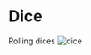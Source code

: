 # Dice
Rolling  dices
![dice](https://lh3.googleusercontent.com/pw/ACtC-3efpA31-4nRpqA-GCoWP7laG9vCYqYfcOVeUaLtAXuoDKdn0HQmL4m48op6SsMLB4zzpBoiWoYYAUoh0LTT909BdJeqho0KYsasPnx9tw-L_MT85v-gxgB0a4Opw7b3X6Xj3U0HFGK9JFZgW4YWM9M5Ow=w753-h1584-no?authuser=0)
